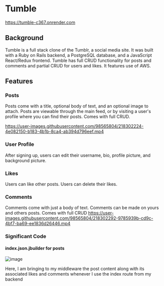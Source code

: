 # Tumble

https://tumble-c367.onrender.com

## Background

Tumble is a full stack clone of the Tumblr, a social media site. It was built with a Ruby on Rails backend, a PostgreSQL database, and a JavaScript React/Redux frontend. Tumble has full CRUD functionality for posts and comments and partial CRUD for users and likes. It features use of AWS.

## Features

### Posts
Posts come with a title, optional body of text, and an optional image to attach. Posts are viewable through the main feed, or by visiting a user's profile where you can find their posts. Comes with full CRUD.

https://user-images.githubusercontent.com/98565804/218302224-4e082150-b183-4b1b-8ca4-ab394d796eef.mp4

### User Profile

After signing up, users can edit their username, bio, profile picture, and background picture.

### Likes
Users can like other posts. Users can delete their likes.

### Comments
Comments come with just a body of text. Comments can be made on yours and others posts. Comes with full CRUD
https://user-images.githubusercontent.com/98565804/218302292-9785939b-cd9c-4bf7-ba69-ee1836d26446.mp4

### Significant Code

#### index.json.jbuilder for posts
![image](https://user-images.githubusercontent.com/98565804/218039372-846cce99-ee27-43f4-b196-f152cabc0924.png)

Here, I am bringing to my middleware the post content along with its associated likes and comments whenever I use the index route from my backend

#### 
